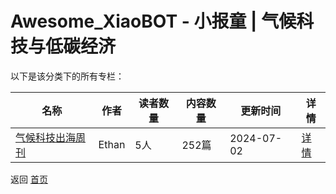 # Awesome_XiaoBOT - 小报童 | 气候科技与低碳经济

以下是该分类下的所有专栏：

| 名称 | 作者 | 读者数量 | 内容数量 | 更新时间 | 详情 |
|------|------|----------|----------|----------|------|
| [气候科技出海周刊](https://xiaobot.net/p/climind2024?refer=0b133df9-27dc-423b-8101-639049001c13) | Ethan | 5人 | 252篇 |  2024-07-02 | [详情](data/climind2024.md) |


返回 [首页](../README.md)
